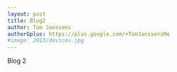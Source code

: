 ```yaml
---
layout: post
title: Blog2
author: Tom Janssens
authorGplus: https://plus.google.com/+TomJanssensMe
#image: 2013/devices.jpg
---
```


Blog 2